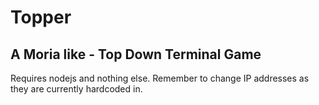 # Topper
## A Moria like - Top Down Terminal Game

Requires nodejs and nothing else.
Remember to change IP addresses as they are currently hardcoded in.
